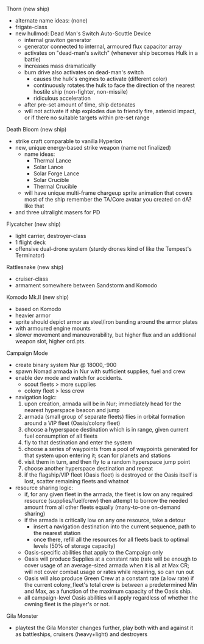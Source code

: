 Thorn (new ship)
  * alternate name ideas: (none)
  * frigate-class
  * new hullmod: Dead Man's Switch Auto-Scuttle Device
    * internal graviton generator
     * generator connected to internal, armoured flux capacitor array
      * activates on "dead-man's switch" (whenever ship becomes Hulk in a battle)
      * increases mass dramatically
    * burn drive also activates on dead-man's switch
      * causes the hulk's engines to activate (different color)
      * continuously rotates the hulk to face the direction of the nearest hostile ship (non-fighter, non-missile)
      * ridiculous acceleration
    * after pre-set amount of time, ship detonates
    * will not activate if ship explodes due to friendly fire, asteroid impact, or if there no suitable targets within pre-set range

Death Bloom (new ship)
  * strike craft comparable to vanilla Hyperion
  * new, unique energy-based strike weapon (name not finalized)
    * name ideas:
      * Thermal Lance
      * Solar Lance
      * Solar Forge Lance
      * Solar Crucible
      * Thermal Crucible
    * will have unique multi-frame chargeup sprite animation that covers most of the ship
      remember the TA/Core avatar you created on dA? like that
  * and three ultralight masers for PD

Flycatcher (new ship)
  * light carrier, destroyer-class
  * 1 flight deck
  * offensive dual-drone system (sturdy drones kind of like the Tempest's Terminator)
  
Rattlesnake (new ship)
  * cruiser-class
  * armament somewhere between Sandstorm and Komodo

Komodo Mk.II (new ship)
  * based on Komodo
  * heavier armor
  * sprite should depict armor as steel/iron banding around the armor plates
  * with armoured engine mounts
  * slower movement and maneuverability, but higher flux and an additional weapon slot, higher ord.pts.

Campaign Mode
  * create binary system Nur @ 18000,-900
  * spawn Nomad armada in Nur with sufficient supplies, fuel and crew
  * enable dev mode and watch for accidents.
    * scout fleets > more supplies
    * colony fleet > less crew
  * navigation logic:
    1. upon creation, armada will be in Nur; immediately head for the nearest hyperspace beacon and jump
    2. armada (small group of separate fleets) flies in orbital formation around a VIP fleet (Oasis/colony fleet)
    3. choose a hyperspace destination which is in range, given current fuel consumption of all fleets
    4. fly to that destination and enter the system
    5. choose a series of waypoints from a pool of waypoints generated for that system upon entering it; scan for planets and stations
    6. visit them in turn, and then fly to a random hyperspace jump point
    7. choose another hyperspace destination and repeat
    8. if the flagship/VIP fleet (Oasis fleet) is destroyed or the Oasis itself is lost, scatter remaining fleets and whatnot
  * resource sharing logic:
    * if, for any given fleet in the armada, the fleet is low on any required resource (supplies/fuel/crew) then attempt to borrow the needed amount from all other fleets equally (many-to-one on-demand sharing)
	* if the armada is critically low on any one resource, take a detour
	  * insert a navigation destination into the current sequence, path to the nearest station
	  * once there, refill all the resources for all fleets back to optimal levels (50% of storage capacity)
	* Oasis-specific abilities that apply to the Campaign only
    * Oasis will produce Supplies at a constant rate (rate will be enough to cover usage of an average-sized armada when it is all at Max CR; will not cover combat usage or rates while repairing, so can run out
    * Oasis will also produce Green Crew at a constant rate (a low rate) if the current colony_fleet's total crew is between a predetermined Min and Max, as a function of the maximum capacity of the Oasis ship.
    * all campaign-level Oasis abilities will apply regardless of whether the owning fleet is the player's or not.
	
Gila Monster
  * playtest the Gila Monster changes further, play both with and against it as battleships, cruisers (heavy+light) and destroyers
    

